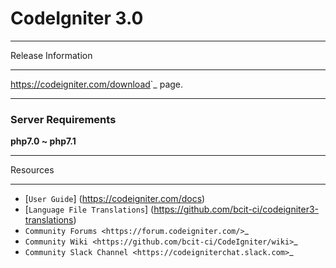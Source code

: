 
# CodeIgniter 3.0


*******************
Release Information
*******************

<https://codeigniter.com/download>`_ page.

<hr>

### Server Requirements

**php7.0 ~ php7.1**

*********
Resources
*********

-  [`User Guide`] (<https://codeigniter.com/docs>) 
-  [`Language File Translations`] (<https://github.com/bcit-ci/codeigniter3-translations>)
-  `Community Forums <https://forum.codeigniter.com/>`_
-  `Community Wiki <https://github.com/bcit-ci/CodeIgniter/wiki>`_
-  `Community Slack Channel <https://codeigniterchat.slack.com>`_